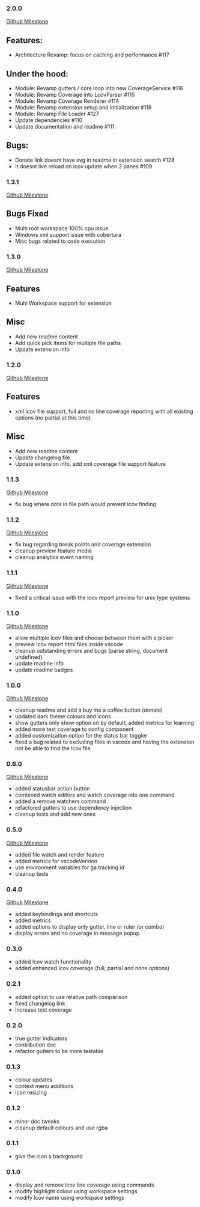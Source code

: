 ### 2.0.0
[Github Milestone](https://github.com/ryanluker/vscode-coverage-gutters/milestone/15?closed=1)
## Features:
- Architecture Revamp: focus on caching and performance #117

## Under the hood:
- Module: Revamp gutters / core loop into new CoverageService #116
- Module: Revamp Coverage into LcovParser #115
- Module: Revamp Coverage Renderer #114
- Module: Revamp extension setup and initialization #118
- Module: Revamp File Loader #127
- Update dependencies #110
- Update documentation and readme #111

## Bugs:
- Donate link doesnt have svg in readme in extension search #128
- It doesnt live reload on icov update when 2 panes #109

### 1.3.1
[Github Milestone](https://github.com/ryanluker/vscode-coverage-gutters/milestone/14?closed=1)
## Bugs Fixed
- Multi root workspace 100% cpu issue
- Windows xml support issue with cobertura
- Misc bugs related to code execution

### 1.3.0
[Github Milestone](https://github.com/ryanluker/vscode-coverage-gutters/milestone/13?closed=1)
## Features
- Multi Workspace support for extension

## Misc
- Add new readme content
- Add quick pick items for multiple file paths
- Update extension info

### 1.2.0
[Github Milestone](https://github.com/ryanluker/vscode-coverage-gutters/milestone/12?closed=1)
## Features
- xml lcov file support, full and no line coverage reporting with all existing options (no partial at this time)

## Misc
- Add new readme content
- Update changelog file
- Update extension info, add xml coverage file support feature

### 1.1.3
[Github Milestone](https://github.com/ryanluker/vscode-coverage-gutters/milestone/11?closed=1)
- fix bug where dots in file path would prevent lcov finding

### 1.1.2
[Github Milestone](https://github.com/ryanluker/vscode-coverage-gutters/milestone/10?closed=1)
- fix bug regarding break points and coverage extension
- cleanup preview feature media
- cleanup analytics event naming

### 1.1.1
[Github Milestone](https://github.com/ryanluker/vscode-coverage-gutters/milestone/9?closed=1)
- fixed a critical issue with the lcov report preview for unix type systems

### 1.1.0
[Github Milestone](https://github.com/ryanluker/vscode-coverage-gutters/milestone/8?closed=1)
- allow multiple lcov files and choose between them with a picker
- preview lcov report html files inside vscode
- cleanup outstanding errors and bugs (parse string, document undefined)
- update readme info
- update readme badges

### 1.0.0
[Github Milestone](https://github.com/ryanluker/vscode-coverage-gutters/milestone/7?closed=1)
- cleanup readme and add a buy me a coffee button (donate)
- updated dark theme colours and icons
- show gutters only show option on by default, added metrics for learning
- added more test coverage to config component
- added customization option for the status bar toggler
- fixed a bug related to excluding files in vscode and having the extension not be able to find the lcov file

### 0.6.0
[Github Milestone](https://github.com/ryanluker/vscode-coverage-gutters/milestone/6?closed=1)
- added statusbar action button
- combined watch editors and watch coverage into one command
- added a remove watchers command
- refactored gutters to use dependency injection
- cleanup tests and add new ones

### 0.5.0
[Github Milestone](https://github.com/ryanluker/vscode-coverage-gutters/milestone/5?closed=1)
- added file watch and render feature
- added metrics for vscodeVersion
- use environment variables for ga tracking id
- cleanup tests

### 0.4.0
[Github Milestone](https://github.com/ryanluker/vscode-coverage-gutters/milestone/4?closed=1)
- added keybindings and shortcuts
- added metrics
- added options to display only gutter, line or ruler (or combo)
- display errors and no coverage in message popup

### 0.3.0
- added lcov watch functionality
- added enhanced lcov coverage (full, partial and none options)

### 0.2.1
- added option to use relative path comparison
- fixed changelog link
- increase test coverage

### 0.2.0
- true gutter indicators
- contribution doc
- refactor gutters to be more testable

### 0.1.3
- colour updates
- context menu additions
- icon resizing

### 0.1.2
- minor doc tweaks
- cleanup default colours and use rgba

### 0.1.1
- give the icon a background

### 0.1.0
- display and remove lcov line coverage using commands
- modify highlight colour using workspace settings
- modify lcov name using workspace settings
